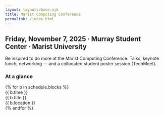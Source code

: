 ```yaml
---
layout: layouts/base.njk
title: Marist Computing Conference
permalink: /index.html
---
```



<section class="hero">
  <h2>Friday, November 7, 2025 · Murray Student Center · Marist University</h2>
  <p>Be inspired to do more at the Marist Computing Conference. Talks, keynote lunch, networking — and a collocated student poster session (TechMeet).</p>
</section>


<section class="schedule">
  <h3>At a glance</h3>
  {% for b in schedule.blocks %}
    <div class="schedule-item">
      <div class="time">{{ b.time }}</div>
      <div class="title">{{ b.title }}</div>
      <div class="location">{{ b.location }}</div>
    </div>
  {% endfor %}
</section>
